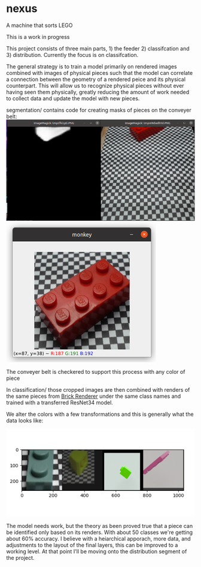 # nexus
A machine that sorts LEGO

This is a work in progress

This project consists of three main parts, 1) the feeder 2) classifcation and 3) distribution. Currently the focus is on classifcation.

The general strategy is to train a model primarily on rendered images combined with images of physical pieces such that the model can correlate a connection between the geometry of a rendered peice and its physical counterpart. This will allow us to recognize physical pieces without ever having seen them physically, greatly reducing the amount of work needed to collect data and update the model with new pieces.

segmentation/ contains code for creating masks of pieces on the conveyer belt:
![alt text](https://raw.githubusercontent.com/spencerhhubert/crayon/main/example_pic1.png)
![alt text](https://raw.githubusercontent.com/spencerhhubert/crayon/main/example_pic2.png)

The conveyer belt is checkered to support this process with any color of piece

In classification/ those cropped images are then combined with renders of the same pieces from [Brick Renderer](https://github.com/spencerhhubert/brick-renderer) under the same class names and trained with a transferred ResNet34 model.

We alter the colors with a few transformations and this is generally what the data looks like:

![alt text](https://raw.githubusercontent.com/spencerhhubert/nexus/main/example_pic1.png)

The model needs work, but the theory as been proved true that a piece can be identified only based on its renders. With about 50 classes we're getting about 60% accuracy. I believe with a heiarchical apporach, more data, and adjustments to the layout of the final layers, this can be improved to a working level. At that point I'll be moving onto the distribution segment of the project.
